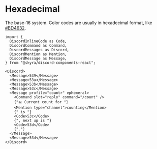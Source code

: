 # Hexadecimal

The base-16 system. Color codes are usually in hexadecimal format, like [#BD4632](https://google.com/search?q=%23BD4632).

```mdx-code-block
import {
  DiscordInlineCode as Code,
  DiscordCommand as Command,
  DiscordMessages as Discord,
  DiscordMention as Mention,
  DiscordMessage as Message,
} from "@skyra/discord-components-react";

<Discord>
  <Message>539</Message>
  <Message>53a</Message>
  <Message>53b</Message>
  <Message>53c</Message>
  <Message profile="countr" ephemeral>
    <Command slot="reply" command="/count" />
    {"📊 Current count for "}
    <Mention type="channel">counting</Mention>
    {" is "}
    <Code>53c</Code>
    {", next up is "}
    <Code>53d</Code>
    {"."}
  </Message>
  <Message>53d</Message>
</Discord>
```